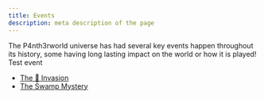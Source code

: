 ```yaml
---
title: Events
description: meta description of the page
---
```

The P4nth3rworld universe has had several key events happen throughout its history, some having long lasting impact on the world or how it is played!\
Test event

* [The 🐥 Invasion](/events/ffbc-invasion)
* [The Swamp Mystery](/events/swamp-mystery)
